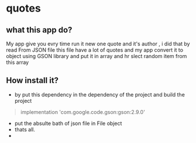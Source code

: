 # quotes
## what this app do?
My app give you evry time  run it  new one quote and it's author , i did that by  read From JSON file  this file have a lot of quotes
and my app convert it to object using GSON library and put it in array and hr slect random item from this array


## How install it?
- by put this dependency in the dependency of the project and build the project
>implementation 'com.google.code.gson:gson:2.9.0'

- put the absulte bath of json file in File object 
- thats all.
- 






